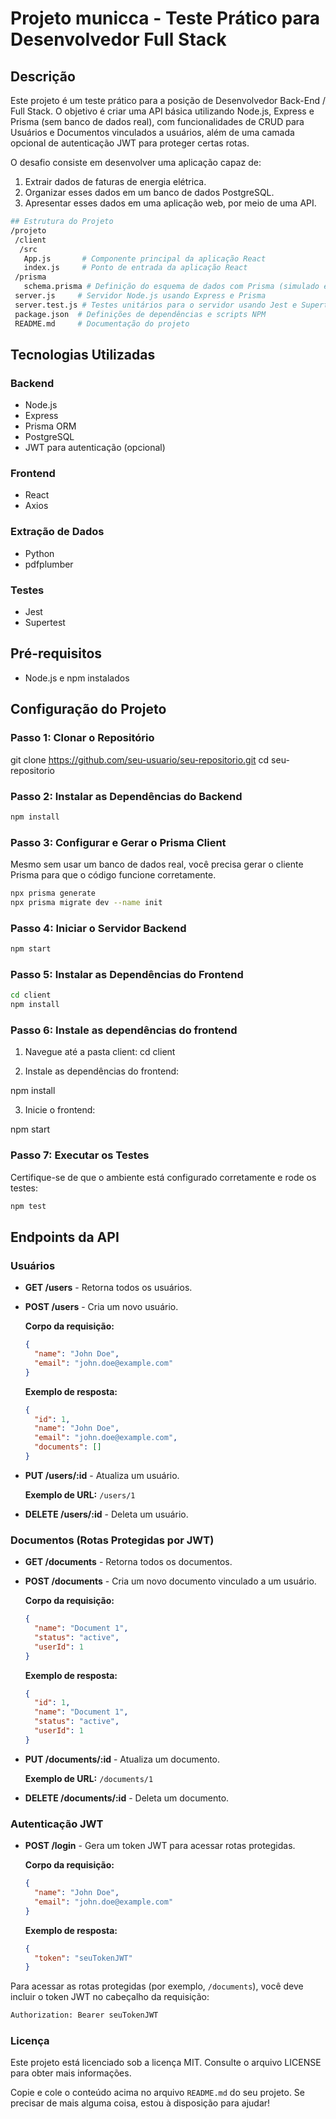 # Projeto municca - Teste Prático para Desenvolvedor Full Stack

## Descrição

Este projeto é um teste prático para a posição de Desenvolvedor Back-End / Full Stack. O objetivo é criar uma API básica utilizando Node.js, Express e Prisma (sem banco de dados real), com funcionalidades de CRUD para Usuários e Documentos vinculados a usuários, além de uma camada opcional de autenticação JWT para proteger certas rotas.

O desafio consiste em desenvolver uma aplicação capaz de:
1. Extrair dados de faturas de energia elétrica.
2. Organizar esses dados em um banco de dados PostgreSQL.
3. Apresentar esses dados em uma aplicação web, por meio de uma API.

```bash
## Estrutura do Projeto
/projeto
 /client
  /src
   App.js       # Componente principal da aplicação React
   index.js     # Ponto de entrada da aplicação React
 /prisma
   schema.prisma # Definição do esquema de dados com Prisma (simulado em memória)
 server.js     # Servidor Node.js usando Express e Prisma
 server.test.js # Testes unitários para o servidor usando Jest e Supertest
 package.json  # Definições de dependências e scripts NPM
 README.md     # Documentação do projeto 
 ``` 


## Tecnologias Utilizadas

### Backend
- Node.js
- Express
- Prisma ORM
- PostgreSQL
- JWT para autenticação (opcional)

### Frontend
- React
- Axios

### Extração de Dados
- Python
- pdfplumber

### Testes
- Jest
- Supertest

## Pré-requisitos

- Node.js e npm instalados

## Configuração do Projeto


### Passo 1: Clonar o Repositório

git clone https://github.com/seu-usuario/seu-repositorio.git
cd seu-repositorio


### Passo 2:  Instalar as Dependências do Backend
```bash
npm install
```

### Passo 3: Configurar e Gerar o Prisma Client
Mesmo sem usar um banco de dados real, você precisa gerar o cliente Prisma para que o código funcione corretamente.
```bash	
npx prisma generate
npx prisma migrate dev --name init
```


### Passo 4: Iniciar o Servidor Backend
```bash	
npm start
```


### Passo 5: Instalar as Dependências do Frontend
```bash	
cd client
npm install
```

### Passo 6: Instale as dependências do frontend

1. Navegue até a pasta client:
cd client

2. Instale as dependências do frontend:

npm install

3. Inicie o frontend:

npm start

### Passo 7: Executar os Testes

Certifique-se de que o ambiente está configurado corretamente e rode os testes:

```bash
npm test

```


## Endpoints da API

### Usuários

- **GET /users** - Retorna todos os usuários.

- **POST /users** - Cria um novo usuário.

  **Corpo da requisição:**
  ```json
  {
    "name": "John Doe",
    "email": "john.doe@example.com"
  }
  ```

  **Exemplo de resposta:**
  ```json
  {
    "id": 1,
    "name": "John Doe",
    "email": "john.doe@example.com",
    "documents": []
  }
  ```

- **PUT /users/:id** - Atualiza um usuário.

  **Exemplo de URL:** `/users/1`

- **DELETE /users/:id** - Deleta um usuário.

### Documentos (Rotas Protegidas por JWT)

- **GET /documents** - Retorna todos os documentos.

- **POST /documents** - Cria um novo documento vinculado a um usuário.

  **Corpo da requisição:**
  ```json
  {
    "name": "Document 1",
    "status": "active",
    "userId": 1
  }
  ```

  **Exemplo de resposta:**
  ```json
  {
    "id": 1,
    "name": "Document 1",
    "status": "active",
    "userId": 1
  }
  ```

- **PUT /documents/:id** - Atualiza um documento.

  **Exemplo de URL:** `/documents/1`

- **DELETE /documents/:id** - Deleta um documento.

### Autenticação JWT

- **POST /login** - Gera um token JWT para acessar rotas protegidas.

  **Corpo da requisição:**
  ```json
  {
    "name": "John Doe",
    "email": "john.doe@example.com"
  }
  ```

  **Exemplo de resposta:**
  ```json
  {
    "token": "seuTokenJWT"
  }
  ```

Para acessar as rotas protegidas (por exemplo, `/documents`), você deve incluir o token JWT no cabeçalho da requisição:

```bash
Authorization: Bearer seuTokenJWT
```

### Licença
Este projeto está licenciado sob a licença MIT. Consulte o arquivo LICENSE para obter mais informações.

Copie e cole o conteúdo acima no arquivo `README.md` do seu projeto. Se precisar de mais alguma coisa, estou à disposição para ajudar!

